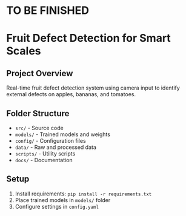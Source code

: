 # TO BE FINISHED
# Fruit Defect Detection for Smart Scales

## Project Overview
Real-time fruit defect detection system using camera input to identify external defects on apples, bananas, and tomatoes.

## Folder Structure
- `src/` - Source code
- `models/` - Trained models and weights
- `config/` - Configuration files
- `data/` - Raw and processed data
- `scripts/` - Utility scripts
- `docs/` - Documentation

## Setup
1. Install requirements: `pip install -r requirements.txt`
2. Place trained models in `models/` folder
3. Configure settings in `config.yaml`
